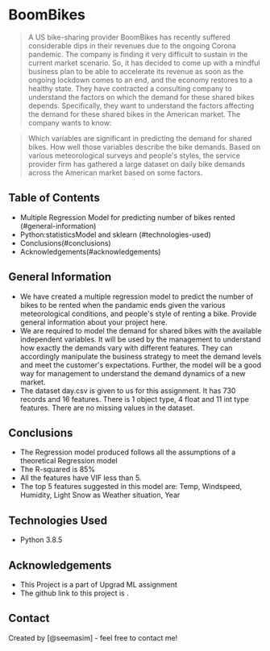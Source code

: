 # BoomBikes 
> A US bike-sharing provider BoomBikes has recently suffered considerable dips in their revenues due to the ongoing Corona pandemic. The company is finding it very difficult to sustain in the current market scenario. So, it has decided to come up with a mindful business plan to be able to accelerate its revenue as soon as the ongoing lockdown comes to an end, and the economy restores to a healthy state.
They have contracted a consulting company to understand the factors on which the demand for these shared bikes depends. Specifically, they want to understand the factors affecting the demand for these shared bikes in the American market. The company wants to know:

> Which variables are significant in predicting the demand for shared bikes.
How well those variables describe the bike demands.
Based on various meteorological surveys and people's styles, the service provider firm has gathered a large dataset on daily bike demands across the American market based on some factors.


## Table of Contents
* Multiple Regression Model for predicting number of bikes rented (#general-information)
* Python:statisticsModel and sklearn (#technologies-used)
* Conclusions(#conclusions)
* Acknowledgements(#acknowledgements)


## General Information
- We have created a multiple regression model to predict the number of bikes to be rented when the pandamic ends given the various meteorological conditions, and people's style of renting a bike.
Provide general information about your project here.
- We are required to model the demand for shared bikes with the available independent variables. It will be used by the management to understand how exactly the demands vary with different features. They can accordingly manipulate the business strategy to meet the demand levels and meet the customer's expectations. Further, the model will be a good way for management to understand the demand dynamics of a new market.
- The dataset day.csv is given to us for this assignment. It has 730 records and 16 features. There is 1 object type, 4 float and 11 int type features. There are no missing values in the dataset.



## Conclusions
- The Regression model produced follows all the assumptions of a theoretical Regression model
- The R-squared is 85% 
- All the features have VIF less than 5. 
- The top 5 features suggested in this model are: Temp, Windspeed, Humidity, Light Snow as Weather situation, Year



## Technologies Used
- Python 3.8.5



## Acknowledgements
- This Project is a part of Upgrad ML assignment
- The github link to this project is .


## Contact
Created by [@seemasim] - feel free to contact me!


<!-- Optional -->
<!-- ## License -->
<!-- This project is open source and available under the [... License](). -->

<!-- You don't have to include all sections - just the one's relevant to your project -->